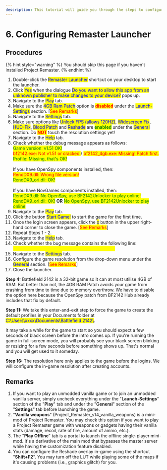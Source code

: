 ```yaml
---
description: This tutorial will guide you through the steps to configure Remaster Launcher.
---
```


# 6. Configuring Remaster Launcher

## Procedures

{% hint style="warning" %}
You should skip this page if you haven't installed Project Remaster.
{% endhint %}

1. Double-click the <mark style="color:blue;">Remaster Launcher</mark> shortcut on your desktop to start the launcher.
2. Click <mark style="color:blue;">Yes</mark> when the dialogue <mark style="color:blue;">Do you want to allow this app from an unknown publisher to make changes to your device?</mark> pops up.
3. Navigate to the <mark style="color:blue;">Play</mark> tab.
4. Make sure the <mark style="color:blue;">4GB Ram Patch</mark> option is <mark style="color:red;">**disabled**</mark> under the <mark style="color:blue;">Launch-Settings</mark> section. \[<mark style="color:red;">See Remarks</mark>]
5. Navigate to the <mark style="color:blue;">Settings</mark> tab.
6. Make sure options like <mark style="color:blue;">Unlock FPS (allows 120HZ)</mark>, <mark style="color:blue;">Widescreen Fix</mark>, <mark style="color:blue;">HUD-Fix</mark>, <mark style="color:blue;">Blood Patch</mark> and <mark style="color:blue;">Reshade</mark> are <mark style="color:green;">**enabled**</mark> under the <mark style="color:blue;">General</mark> section. Do <mark style="color:red;">**NOT**</mark> touch the resolution settings yet!
7. Navigate to the <mark style="color:blue;">Help</mark> tab.
8. Check whether the debug message appears as follows:\
   <mark style="color:green;">Game version: v1.51 OK!</mark>\
   <mark style="color:red;">bf2142.exe: Not v1.51 or cracked.</mark>\ <mark style="color:red;">bf2142\_4gb.exe: Missing! Patch first.</mark>\
   <mark style="color:green;">Profile: Missing, that's OK!</mark>\
   \
   If you have OpenSpy components installed, then:\
   <mark style="color:red;">RendDX9.dll: Wrong file version!</mark>\
   <mark style="color:green;">RendDX9\_ori.dll: OK!</mark>\
   \
   If you have NovGames components installed, then:\
   <mark style="color:green;">RendDX9.dll: No OpenSpy, use BF2142Unlocker to play online!</mark>\
   <mark style="color:green;">RendDX9\_ori.dll: OK!</mark> **OR** <mark style="color:green;">No OpenSpy, use BF2142Unlocker to play online</mark>
9. Navigate to the <mark style="color:blue;">Play</mark> tab.&#x20;
10. Click the button <mark style="color:blue;">Start Game!</mark> to start the game for the first time.
11. Once the login screen appears, click the <mark style="color:blue;">x</mark> button in the upper right-hand corner to close the game. \[<mark style="color:red;">See Remarks</mark>]
12. Repeat Steps 1 - 2.
13. Navigate to the <mark style="color:blue;">Help</mark> tab.
14. Check whether the bug message contains the following line:\
    <mark style="color:yellow;">Profile: Found, delete if stuck with a black screen.</mark>
15. Navigate to the <mark style="color:blue;">Settings</mark> tab.
16. Configure the game resolution from the drop-down menu under the <mark style="color:blue;">General</mark> section. \[<mark style="color:red;">See Remarks</mark>]
17. Close the launcher.

**Step 4:** Battlefield 2142 is a 32-bit game so it can at most utilise 4GB of RAM. But better than not, the 4GB RAM Patch avoids your game from crashing from time to time due to memory overthrow. We have to disable the option here because the OpenSpy patch from BF2142 Hub already includes that fix by default.

**Step 11:** We take this enter-and-exit step to force the game to create the default profiles in your Documents folder at <mark style="color:blue;">C:\Users\xxxx\Documents\Battlefield 2142\\</mark>.

It may take a while for the game to start so you should expect a few seconds of black screen before the intro comes up. If you're running the game in full-screen mode, you will probably see your black screen blinking or resizing for a few seconds before something shows up. That's normal and you will get used to it someday.

**Step 16:** The resolution here only applies to the game before the logins. We will configure the in-game resolution after creating accounts.

## Remarks

1. If you want to play an unmodded vanilla game or to join an unmodded vanilla server, simply uncheck everything under the "**Launch-Settings**" section of the "**Play**" tab and under the "**General**" section of the "**Settings**" tab before launching the game.
2. "**Vanilla weapons**" (Project\_Remaster\_v14\_vanilla\_weapons) is a mini-mod of Project Remaster. You may check this option if you want to play a Project Remaster game with weapons or gadgets having their vanilla stats (damage, recoil, rate of fire, amount of ammo, etc.).
3. The "**Play Offline**" tab is a portal to launch the offline single-player mini-mod. It's a derivative of the main mod that bypasses the master server while having the customization feature disabled.
4. You can configure the Reshade overlay in-game using the shortcut "**Shift+F2**". You may turn off the LUT while playing some of the maps if it's causing problems (i.e., graphics glitch) for you.
